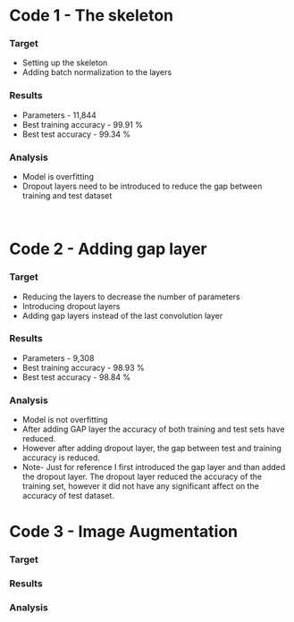# Code 1 - The skeleton
### **Target** 
- Setting up the skeleton 
- Adding batch normalization to the layers <br/>
### **Results** 
- Parameters - 11,844
- Best training accuracy - 99.91 \%
- Best test accuracy - 99.34 \% <br/>
### **Analysis**
- Model is overfitting
- Dropout layers need to be introduced to reduce the gap between training and test dataset <br/>
<br/>

# Code 2 - Adding gap layer
### **Target** 
- Reducing the layers to decrease the number of parameters
- Introducing dropout layers
- Adding gap layers instead of the last convolution layer <br/>
### **Results** 
- Parameters - 9,308
- Best training accuracy - 98.93 \%
- Best test accuracy - 98.84 \% <br/>
### **Analysis**
- Model is not overfitting
- After adding GAP layer the accuracy of both training and test sets have reduced. 
- However after adding dropout layer, the gap between test and training accuracy is reduced. 
- Note- Just for reference I first introduced the gap layer and than added the dropout layer. The dropout layer reduced the accuracy of the training set, however it did not have any significant affect on the accuracy of test dataset.

# Code 3 -  Image Augmentation
### **Target**

### **Results**

### **Analysis**
